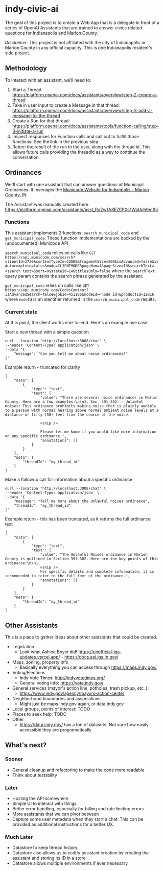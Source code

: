 # indy-civic-ai

The goal of this project is to create a Web App that is a delegate in front of a series of OpenAI Assistants that are trained to answer civics related questions for Indianapolis and Marion County. 

_Disclaimer_: This project is not affiliated with the city of Indianapolis or Marion County in any official capacity. This is one Indianapolis resident's side project.

## Methodology
To interact with an assistant, we'll need to:

1. Start a Thread: https://platform.openai.com/docs/assistants/overview/step-2-create-a-thread
1. Take in user input to create a Message in that thread: https://platform.openai.com/docs/assistants/overview/step-3-add-a-message-to-the-thread
1. Create a Run for that thread: https://platform.openai.com/docs/assistants/tools/function-calling/step-3-initiate-a-run
1. Inspect responses for Function calls and call out to fulfill those functions: See the link in the previous step
1. Return the result of the run to the user, along with the thread id. This allows future calls providing the threadId as a way to continue the conversation


## Ordinances

We'll start with one assistant that can answer questions of Municipal Ordinances. It leverages the [Municode Website for Indianpolis - Marion County, IN](https://library.municode.com/in/indianapolis_-_marion_county/codes/code_of_ordinances)

The Assistant was manually created here: https://platform.openai.com/assistants/asst_Ro2w1A8EZ0PXc1WaUdh9mfhi

### Functions

This assistant implements 2 functions: `search_municipal_code` and `get_municipal_code`. These function implementations are backed by the (undocumented) Municode API. 

`search_municipal_code` relies on calls like `GET https://api.municode.com/search?clientId=2720&contentTypeId=CODES&fragmentSize=200&isAdvanced=false&isAutocomplete=false&mode=CLIENTMODE&pageNum=1&pageSize=10&searchText=<search text>&sort=0&stateId=14&titlesOnly=false` where the `searchText` query param contains the search phrase generated by the assistant.

`get_municipal_code` relies on calls like `GET https://api.municode.com/CodesContent?isAdvancedSearch=false&jobId=451186&nodeId=<node id>&productId=12016` where `nodeId` is an identifier returned in the `search_municipal_code` results.

### Current state
At this point, the client works end-to-end. Here's an example use case:

Start a new thread with a simple question
```
curl --location 'http://localhost:3000/chat' \
--header 'Content-Type: application/json' \
--data '{
    "message": "Can you tell me about noise ordinances?"
}'
```

Example return - truncated for clarity
```
{
    "data": [
        {
            "type": "text",
            "text": {
                "value": "There are several noise ordinances in Marion County. Here are a few examples:\n\n1. Sec. 391-302. - Unlawful noises: This ordinance prohibits making noise that is plainly audible to a person with normal hearing above normal ambient noise levels at a distance of fifty (50) feet from the source of the noise.

                <snip />

                Please let me know if you would like more information on any specific ordinance.",
                "annotations": []
            }
        }
    ],
    "meta": {
        "threadId": "my_thread_id"
    }
}
```

Make a followup call for information about a specific ordinance
```
curl --location 'http://localhost:3000/chat' \
--header 'Content-Type: application/json' \
--data '{
    "message": "Tell me more about the Unlawful noises ordinance",
    "threadId": "my_thread_id"
}'
```

Example return - this has been truncated, as it returns the full ordinance text
```
{
    "data": [
        {
            "type": "text",
            "text": {
                "value": "The Unlawful Noises ordinance in Marion County is outlined in Section 391-302. Here are the key points of this ordinance:\n\n1. 
                <snip />
                For specific details and complete information, it is recommended to refer to the full text of the ordinance.",
                "annotations": []
            }
        }
    ],
    "meta": {
        "threadId": "my_thread_id"
    }
}
```

## Other Assistants
This is a place to gather ideas about other assistants that could be created.
* Legislation
  * Look what Ashlee Boyer did! https://unofficial-iga-updates.vercel.app/ - https://docs.api.iga.in.gov/
* Maps, zoning, property info
  * Basically everything you can access through https://maps.indy.gov/
* Voting/Elections
  * Indy Vote Times: http://indyvotetimes.org/
  * General voting info: https://vote.indy.gov/
* General services (mayor's action line, potholes, trash pickup, etc..):
  * https://www.indy.gov/agency/mayors-action-center
* Neighborhood boundaries and associations
  * Might just be maps.indy.gov again, or data.indy.gov
* Local groups, points of interest: TODO
* Places to seek help: TODO
* Other
  * https://data.indy.gov/ has a ton of datasets. Not sure how easily accessible they are programatically

## What's next?

### Sooner
* General cleanup and refactoring to make the code more readable
* Think about testability


### Later
* Hosting the API somewhere
* Simple UI to interact with things
* Better error handling, especially for billing and rate limiting errors
* More assistants that we can pivot between
* Capture some user metadata when they start a chat. This can be provided as additional instructions for a better UX.

### Much Later
* Datastore to keep thread history
* Datastore also allows us to codify assistant creation by creating the assistant and storing its ID in a store
* Datastore allows multiple environments if ever necessary

